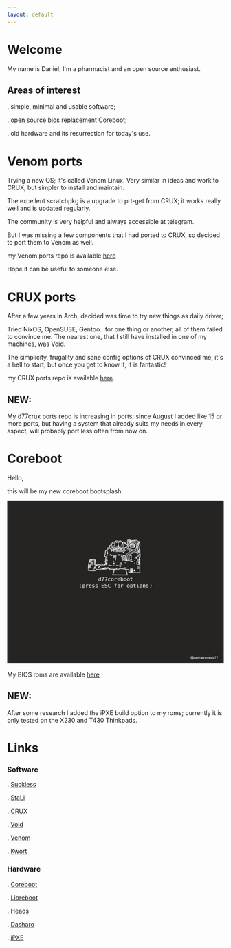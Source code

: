 ```yaml
---
layout: default
---
```


# Welcome

My name is Daniel, I'm a pharmacist and an open source enthusiast.

## Areas of interest

. simple, minimal and usable software;

. open source bios replacement Coreboot;

. old hardware and its resurrection for today's use.

# Venom ports

Trying a new OS; it's called Venom Linux. Very similar in ideas and work to CRUX, but simpler to install and maintain.

The excellent scratchpkg is a upgrade to prt-get from CRUX; it works really well and is updated regularly.

The community is very helpful and always accessible at telegram.

But I was missing a few components that I had ported to CRUX, so decided to port them to Venom as well.

my Venom ports repo is available [here](https://github.com/dani-77/d77venom)

Hope it can be useful to someone else.

# CRUX ports

After a few years in Arch, decided was time to try new things as daily driver;

Tried NixOS, OpenSUSE, Gentoo...for one thing or another, all of them failed to convince me.
The nearest one, that I still have installed in one of my machines, was Void.

The simplicity, frugality and sane config options of CRUX convinced me; it's a hell to start, but once you get to know it, it is fantastic!

my CRUX ports repo is available [here](https://github.com/dani-77/d77crux).

## NEW: 

My d77crux ports repo is increasing in ports; since August I added like 15 or more ports, but having a system that already suits my needs in every aspect, will probably port less often from now on.


# Coreboot

Hello,

this will be my new coreboot bootsplash.

![bootsplash](/img/backI.jpg)

My BIOS roms are available [here](https://github.com/dani-77/d77coreboot)

## NEW: 

After some research I added the iPXE build option to my roms; currently it is only tested on the X230 and T430 Thinkpads.

# Links

### Software

. [Suckless](https://suckless.org)  

. [StaLi](https://sta.li/)  

. [CRUX](https://crux.nu)  

. [Void](https://voidlinux.org/)

. [Venom](https://venomlinux.org/)  

. [Kwort](https://kwort.org/)

### Hardware

. [Coreboot](https://coreboot.org)  

. [Libreboot](https://libreboot.org)  

. [Heads](https://osresearch.net/)  

. [Dasharo](https://www.dasharo.com)

. [iPXE](https://ipxe.org/)

